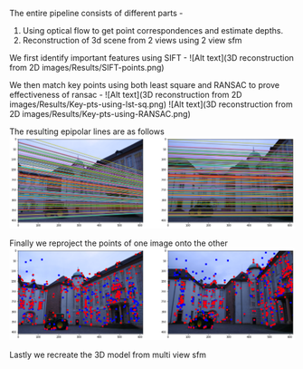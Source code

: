 The entire pipeline consists of different parts -
1) Using optical flow to get point correspondences and estimate depths.
2) Reconstruction of 3d scene from 2 views using 2 view sfm

We first identify important features using SIFT -
![Alt text](3D reconstruction from 2D images/Results/SIFT-points.png)

We then match key points using both least square and RANSAC to prove effectiveness of ransac -
![Alt text](3D reconstruction from 2D images/Results/Key-pts-using-lst-sq.png)
![Alt text](3D reconstruction from 2D images/Results/Key-pts-using-RANSAC.png)

The resulting epipolar lines are as follows 
![Alt text](3D-reconstruction-from-2D-images/Results/Epipolar-lines.png)

Finally we reproject the points of one image onto the other
![Alt text](3D-reconstruction-from-2D-images/Results/Reprojection.png)

Lastly we recreate the 3D model from multi view sfm
